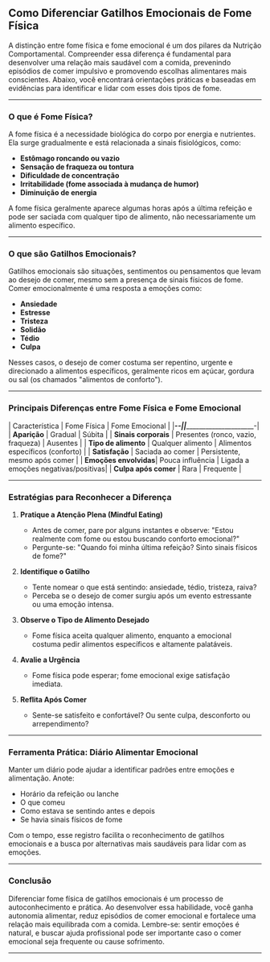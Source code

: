 
## Como Diferenciar Gatilhos Emocionais de Fome Física

A distinção entre fome física e fome emocional é um dos pilares da Nutrição Comportamental. Compreender essa diferença é fundamental para desenvolver uma relação mais saudável com a comida, prevenindo episódios de comer impulsivo e promovendo escolhas alimentares mais conscientes. Abaixo, você encontrará orientações práticas e baseadas em evidências para identificar e lidar com esses dois tipos de fome.

___

### O que é Fome Física?

A fome física é a necessidade biológica do corpo por energia e nutrientes. Ela surge gradualmente e está relacionada a sinais fisiológicos, como:

- **Estômago roncando ou vazio**
- **Sensação de fraqueza ou tontura**
- **Dificuldade de concentração**
- **Irritabilidade (fome associada à mudança de humor)**
- **Diminuição de energia**

A fome física geralmente aparece algumas horas após a última refeição e pode ser saciada com qualquer tipo de alimento, não necessariamente um alimento específico.

___

### O que são Gatilhos Emocionais?

Gatilhos emocionais são situações, sentimentos ou pensamentos que levam ao desejo de comer, mesmo sem a presença de sinais físicos de fome. Comer emocionalmente é uma resposta a emoções como:

- **Ansiedade**
- **Estresse**
- **Tristeza**
- **Solidão**
- **Tédio**
- **Culpa**

Nesses casos, o desejo de comer costuma ser repentino, urgente e direcionado a alimentos específicos, geralmente ricos em açúcar, gordura ou sal (os chamados "alimentos de conforto").

___

### Principais Diferenças entre Fome Física e Fome Emocional

| Característica         | Fome Física                        | Fome Emocional                      |
|_____________________--|____________________________________|____________________________________-|
| **Aparição**          | Gradual                            | Súbita                              |
| **Sinais corporais**  | Presentes (ronco, vazio, fraqueza) | Ausentes                            |
| **Tipo de alimento**  | Qualquer alimento                  | Alimentos específicos (conforto)    |
| **Satisfação**        | Saciada ao comer                   | Persistente, mesmo após comer       |
| **Emoções envolvidas**| Pouca influência                   | Ligada a emoções negativas/positivas|
| **Culpa após comer**  | Rara                               | Frequente                           |

___

### Estratégias para Reconhecer a Diferença

1. **Pratique a Atenção Plena (Mindful Eating)**
   - Antes de comer, pare por alguns instantes e observe: "Estou realmente com fome ou estou buscando conforto emocional?"
   - Pergunte-se: "Quando foi minha última refeição? Sinto sinais físicos de fome?"

2. **Identifique o Gatilho**
   - Tente nomear o que está sentindo: ansiedade, tédio, tristeza, raiva?
   - Perceba se o desejo de comer surgiu após um evento estressante ou uma emoção intensa.

3. **Observe o Tipo de Alimento Desejado**
   - Fome física aceita qualquer alimento, enquanto a emocional costuma pedir alimentos específicos e altamente palatáveis.

4. **Avalie a Urgência**
   - Fome física pode esperar; fome emocional exige satisfação imediata.

5. **Reflita Após Comer**
   - Sente-se satisfeito e confortável? Ou sente culpa, desconforto ou arrependimento?

___

### Ferramenta Prática: Diário Alimentar Emocional

Manter um diário pode ajudar a identificar padrões entre emoções e alimentação. Anote:

- Horário da refeição ou lanche
- O que comeu
- Como estava se sentindo antes e depois
- Se havia sinais físicos de fome

Com o tempo, esse registro facilita o reconhecimento de gatilhos emocionais e a busca por alternativas mais saudáveis para lidar com as emoções.

___

### Conclusão

Diferenciar fome física de gatilhos emocionais é um processo de autoconhecimento e prática. Ao desenvolver essa habilidade, você ganha autonomia alimentar, reduz episódios de comer emocional e fortalece uma relação mais equilibrada com a comida. Lembre-se: sentir emoções é natural, e buscar ajuda profissional pode ser importante caso o comer emocional seja frequente ou cause sofrimento.

___
